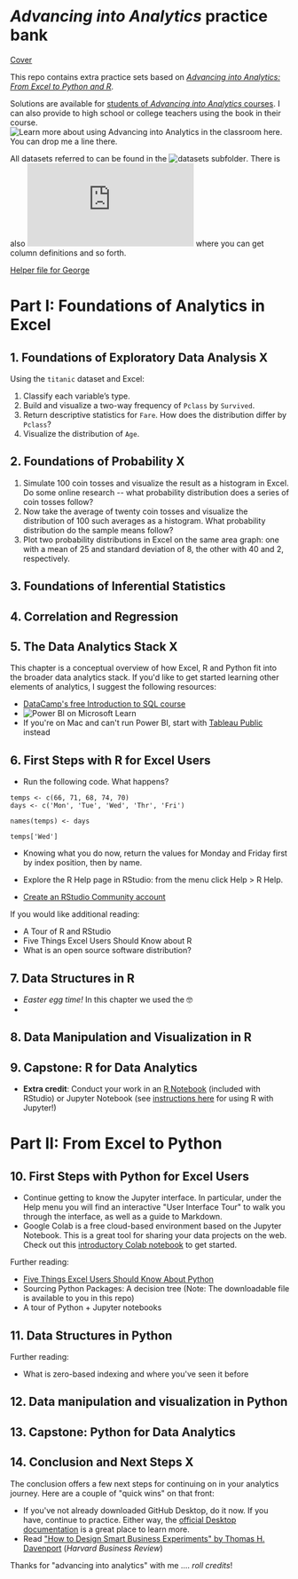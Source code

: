 # _Advancing into Analytics_ practice bank

[Cover]('images/cover.png')

This repo contains extra practice sets based on [_Advancing into Analytics: From Excel to Python and R_](http://stringfestanalytics.com/book/).


Solutions are available for [students of _Advancing into Analytics_ courses](http://stringfestanalytics.com/aina-waiting/). I can also provide to high school or college teachers using the book in their course. ![Learn more about using _Advancing into Analytics_ in the classroom here](http://stringfestanalytics.com/aina-for-teachers/). You can drop me a line there.   

All datasets referred to can be found in the ![`datasets` subfolder](https://github.com/stringfestdata/advancing-into-analytics-practice/tree/main/datasets). There is also ![a file with links to their sources](https://github.com/stringfestdata/advancing-into-analytics-practice/blob/main/about-the-datasets.md) where you can get column definitions and so forth.    

[Helper file for George](https://maqimzmnjbt5wavnbicv98tlhog-my.sharepoint.com/:w:/g/personal/george_stringfestanalytics_com/Ee8VCSWvX2hHhD4P3oSIMvsBEiRjzFVwKyCaaLi73kRb_Q?e=1si4wg)

# Part I: Foundations of Analytics in Excel

## 1. Foundations of Exploratory Data Analysis  X

Using the `titanic` dataset and Excel: 

1.	Classify each variable’s type.
2.	Build and visualize a two-way frequency of `Pclass` by `Survived`.
3.	Return descriptive statistics for `Fare`. How does the distribution differ by `Pclass`?
4.	Visualize the distribution of `Age`.


## 2. Foundations of Probability  X

1. Simulate 100 coin tosses and visualize the result as a histogram in Excel. Do some online research -- what probability distribution does a series of coin tosses follow?
2. Now take the average of twenty coin tosses and visualize the distribution of 100 such averages as a histogram. What probability distribution do the sample means follow? 
3. Plot two probability distributions in Excel on the same area graph: one with a mean of 25 and standard deviation of 8, the other with 40 and 2, respectively. 

## 3. Foundations of Inferential Statistics

## 4. Correlation and Regression 

## 5. The Data Analytics Stack  X

This chapter is a conceptual overview of how Excel, R and Python fit into the broader data analytics stack. If you'd like to get started learning other elements of analytics, I suggest the following resources:

- [DataCamp's free Introduction to SQL course](https://www.datacamp.com/courses/introduction-to-sql)
- ![Power BI on Microsoft Learn](https://docs.microsoft.com/en-us/learn/powerplatform/power-bi)
- If you're on Mac and can't run Power BI, start with [Tableau Public](https://public.tableau.com/en-us/s/resources) instead

## 6. First Steps with R for Excel Users

- Run the following code. What happens?

```{r}
temps <- c(66, 71, 68, 74, 70)
days <- c('Mon', 'Tue', 'Wed', 'Thr', 'Fri')

names(temps) <- days

temps['Wed']
```

 - Knowing what you do now, return the values for Monday and Friday first by index position, then by name. 


- Explore the R Help page in RStudio: from the menu click Help > R Help. 
- [Create an RStudio Community account](https://community.rstudio.com)

If you would like additional reading:

- A Tour of R and RStudio
- Five Things Excel Users Should Know about R
- What is an open source software distribution? 

## 7. Data Structures in R

- *Easter egg time!* In this chapter we used the  🤓
-

## 8. Data Manipulation and Visualization in R


## 9. Capstone: R for Data Analytics


- **Extra credit**: Conduct your work in an [R Notebook](https://bookdown.org/yihui/rmarkdown/notebook.html?_ga=2.192006506.1923766174.1629579433-21366166.1628973922) (included with RStudio) or Jupyter Notebook (see [instructions here](https://irkernel.github.io/installation/) for using R with Jupyter!)

# Part II: From Excel to Python


## 10. First Steps with Python for Excel Users

- Continue getting to know the Jupyter interface. In particular, under the Help menu you will find an interactive "User Interface Tour" to walk you through the interface, as well as a guide to Markdown. 
- Google Colab is a free cloud-based environment based on the Jupyter Notebook. This is a great tool for sharing your data projects on the web. Check out this [introductory Colab notebook](https://colab.research.google.com/notebooks/intro.ipynb#scrollTo=5fCEDCU_qrC0) to get started.

Further reading: 

- [Five Things Excel Users Should Know About Python](https://github.com/stringfestdata/advancing-into-analytics-practice/blob/main/resources/five-things-excel-users-should-know-about-python.pdf)
- Sourcing Python Packages: A decision tree  (Note: The downloadable file is available to you in this repo)
- A tour of Python + Jupyter notebooks

## 11. Data Structures in Python

Further reading:  

- What is zero-based indexing and where you've seen it before

## 12. Data manipulation and visualization in Python

## 13. Capstone: Python for Data Analytics

## 14. Conclusion and Next Steps   X

The conclusion offers a few next steps for continuing on in your analytics journey. Here are a couple of "quick wins" on that front:

- If you've not already downloaded GitHub Desktop, do it now. If you have, continue to practice. Either way, the [official Desktop documentation](https://docs.github.com/en/desktop) is a great place to learn more.
- Read ["How to Design Smart Business Experiments" by Thomas H. Davenport](https://docs.github.com/en/desktop) (*Harvard Business Review*)

Thanks for "advancing into analytics" with me .... _roll credits_!


